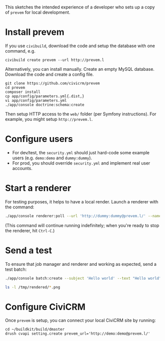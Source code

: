 This sketches the intended experience of a developer who sets up a copy of
`prevem` for local development.

# Install prevem

If you use `civibuild`, download the code and setup the database with one command, e.g.

```
civibuild create prevem --url http://prevem.l
```

Alternatively, you can install manually. Create an empty MySQL database. Download the code and create a config file.

```
git clone https://github.com/civicrm/prevem
cd prevem
composer install
cp app/config/parameters.yml{.dist,}
vi app/config/parameters.yml
./app/console doctrine:schema:create
```

Then setup HTTP access to the `web/` folder (per Symfony instructions). For
example, you might setup `http://prevem.l`.

# Configure users

 * For dev/test, the `security.yml` should just hard-code some example users (e.g. `demo:demo` and `dummy:dummy`).
 * For prod, you should override `security.yml` and implement real user accounts.

# Start a renderer

For testing purposes, it helps to have a local render. Launch a renderer
with the command:

```bash
./app/console renderer:poll --url 'http://dummy:dummy@prevem.l/' --name dummy --cmd examples/dummy-render.php
```

(This command will continue running indefinitely; when you're ready to stop the renderer, hit `Ctrl-C`.)

# Send a test

To ensure that job manager and renderer and working as expected, send a test
batch:

```bash
./app/console batch:create --subject 'Hello world' --text "Hello world" --render dummy --url 'http://demo:demo@prevem.l/' --out '/tmp/rendered/'

ls -l /tmp/rendered/*.png
```

# Configure CiviCRM

Once `prevem` is setup, you can connect your local CiviCRM site by running:

```
cd ~/buildkit/build/dmaster
drush cvapi setting.create prevem_url='http://demo:demo@prevem.l/'
```

